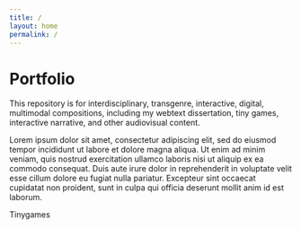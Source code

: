 ```yaml
---
title: /
layout: home
permalink: /
---
```


# Portfolio

This repository is for interdisciplinary, transgenre, interactive, digital, multimodal compositions, including my webtext dissertation, tiny games, interactive narrative, and other audiovisual content.

Lorem ipsum dolor sit amet, consectetur adipiscing elit, sed do eiusmod tempor incididunt ut labore et dolore magna aliqua. Ut enim ad minim veniam, quis nostrud exercitation ullamco laboris nisi ut aliquip ex ea commodo consequat. Duis aute irure dolor in reprehenderit in voluptate velit esse cillum dolore eu fugiat nulla pariatur. Excepteur sint occaecat cupidatat non proident, sunt in culpa qui officia deserunt mollit anim id est laborum.

Tinygames 